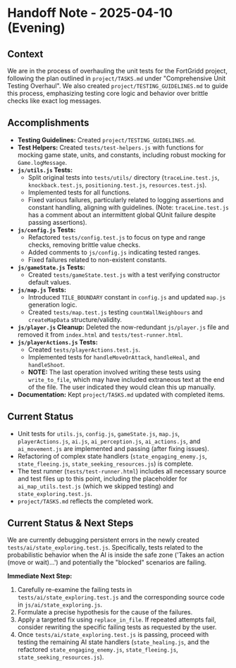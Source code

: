 # Handoff Note - 2025-04-10 (Evening)

## Context
We are in the process of overhauling the unit tests for the FortGridd project, following the plan outlined in `project/TASKS.md` under "Comprehensive Unit Testing Overhaul". We also created `project/TESTING_GUIDELINES.md` to guide this process, emphasizing testing core logic and behavior over brittle checks like exact log messages.

## Accomplishments
*   **Testing Guidelines:** Created `project/TESTING_GUIDELINES.md`.
*   **Test Helpers:** Created `tests/test-helpers.js` with functions for mocking game state, units, and constants, including robust mocking for `Game.logMessage`.
*   **`js/utils.js` Tests:**
    *   Split original tests into `tests/utils/` directory (`traceLine.test.js`, `knockback.test.js`, `positioning.test.js`, `resources.test.js`).
    *   Implemented tests for all functions.
    *   Fixed various failures, particularly related to logging assertions and constant handling, aligning with guidelines. (Note: `traceLine.test.js` has a comment about an intermittent global QUnit failure despite passing assertions).
*   **`js/config.js` Tests:**
    *   Refactored `tests/config.test.js` to focus on type and range checks, removing brittle value checks.
    *   Added comments to `js/config.js` indicating tested ranges.
    *   Fixed failures related to non-existent constants.
*   **`js/gameState.js` Tests:**
    *   Created `tests/gameState.test.js` with a test verifying constructor default values.
*   **`js/map.js` Tests:**
    *   Introduced `TILE_BOUNDARY` constant in `config.js` and updated `map.js` generation logic.
    *   Created `tests/map.test.js` testing `countWallNeighbours` and `createMapData` structure/validity.
*   **`js/player.js` Cleanup:** Deleted the now-redundant `js/player.js` file and removed it from `index.html` and `tests/test-runner.html`.
*   **`js/playerActions.js` Tests:**
    *   Created `tests/playerActions.test.js`.
    *   Implemented tests for `handleMoveOrAttack`, `handleHeal`, and `handleShoot`.
    *   **NOTE:** The last operation involved writing these tests using `write_to_file`, which may have included extraneous text at the end of the file. The user indicated they would clean this up manually.
*   **Documentation:** Kept `project/TASKS.md` updated with completed items.

## Current Status
*   Unit tests for `utils.js`, `config.js`, `gameState.js`, `map.js`, `playerActions.js`, `ai.js`, `ai_perception.js`, `ai_actions.js`, and `ai_movement.js` are implemented and passing (after fixing issues).
*   Refactoring of complex state handlers (`state_engaging_enemy.js`, `state_fleeing.js`, `state_seeking_resources.js`) is complete.
*   The test runner (`tests/test-runner.html`) includes all necessary source and test files up to this point, including the placeholder for `ai_map_utils.test.js` (which we skipped testing) and `state_exploring.test.js`.
*   `project/TASKS.md` reflects the completed work.

## Current Status & Next Steps
We are currently debugging persistent errors in the newly created `tests/ai/state_exploring.test.js`. Specifically, tests related to the probabilistic behavior when the AI is inside the safe zone ('Takes an action (move or wait)...') and potentially the "blocked" scenarios are failing.

**Immediate Next Step:**
1.  Carefully re-examine the failing tests in `tests/ai/state_exploring.test.js` and the corresponding source code in `js/ai/state_exploring.js`.
2.  Formulate a precise hypothesis for the cause of the failures.
3.  Apply a targeted fix using `replace_in_file`. If repeated attempts fail, consider rewriting the specific failing tests as requested by the user.
4.  Once `tests/ai/state_exploring.test.js` is passing, proceed with testing the remaining AI state handlers (`state_healing.js`, and the refactored `state_engaging_enemy.js`, `state_fleeing.js`, `state_seeking_resources.js`).
